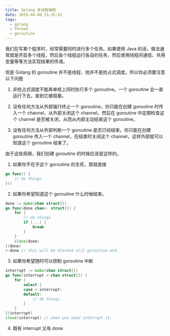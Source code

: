 ```yaml
---
title: Golang 多线程编程
date: 2019-04-08 23:35:51
tags:
  - golang
  - thread
  - goroutine
---
```


我们在写某个程序时，经常需要同时进行多个任务。如果使用 Java 的话，做法通常就是开启多个线程，然后各个线程运行各自的任务，然后使用线程间通信、共用变量等等方法实现结果的传递。

但是 Golang 的 goroutine 并不是线程，他并不是抢占式调度。所以你必须要注意以下问题

1. 非抢占式调度不能再单核上同时执行多个 goroutine。一个 goroutine 会一直运行下去，直到它被阻塞。

2. 没有任何方法从外部强行终止一个 goroutine，你只能在创建 goroutine 时传入一个 channel，从外部关闭这个 channel，然后在 goroutine 中定期检查这个 channel 是否被关闭，从而从内部主动结束这个 goroutine。

3. 没有任何方法从外部判断一个 goroutine 是否已经结束，你只能在创建 goroutine 传入一个 channel，在结束时关闭这个 channel，这样外部就可以知道这个 goroutine 结束了。

由于这些局限，我们创建 goroutine 的时候应该是这样的。

1. 如果你不在乎这个 goroutine 的生死，那就直接

```go
go func() {
    // do things
}()
```

2. 如果你希望知道这个 goroutine 什么时候结束。

```go
done := make(chan struct{})
go func(done chan<- struct{}) {
    for {
        // do things
        if (...) {
            break
        }
    }
    close(done)
}(done)
<-done // this will be blocked util goroutine end.
```

3. 如果你希望随时可以控制 goroutine 中断

```go
interrupt := make(chan struct{})
go func(interrupt <-chan struct{}) {
    for {
        select {
        case <-interrupt:
        default:
            // do things
        }
    }
}(interrupt)
close(interrupt) // when you need interrupt it.
```

4. 既有 interrupt 又有 done

